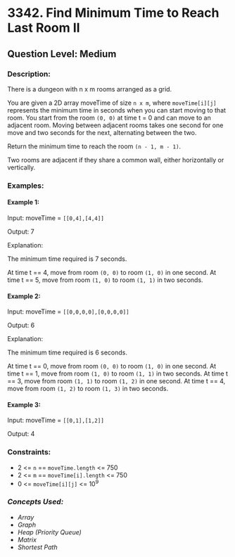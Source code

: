 # 3342. Find Minimum Time to Reach Last Room II
## Question Level: Medium
### Description:
There is a dungeon with n x m rooms arranged as a grid.

You are given a 2D array moveTime of size `n x m`, where `moveTime[i][j]` represents the minimum time in seconds when you can start moving to that room. You start from the room `(0, 0)` at time t = 0 and can move to an adjacent room. Moving between adjacent rooms takes one second for one move and two seconds for the next, alternating between the two.

Return the minimum time to reach the room `(n - 1, m - 1)`.

Two rooms are adjacent if they share a common wall, either horizontally or vertically.

### Examples:
#### Example 1:

Input: moveTime = `[[0,4],[4,4]]`

Output: 7

Explanation:

The minimum time required is 7 seconds.

At time t == 4, move from room `(0, 0)` to room `(1, 0)` in one second.
At time t == 5, move from room `(1, 0)` to room `(1, 1)` in two seconds.
#### Example 2:

Input: moveTime = `[[0,0,0,0],[0,0,0,0]]`

Output: 6

Explanation:

The minimum time required is 6 seconds.

At time t == 0, move from room `(0, 0)` to room `(1, 0)` in one second.
At time t == 1, move from room `(1, 0)` to room `(1, 1)` in two seconds.
At time t == 3, move from room `(1, 1)` to room `(1, 2)` in one second.
At time t == 4, move from room `(1, 2)` to room `(1, 3)` in two seconds.
#### Example 3:

Input: moveTime = `[[0,1],[1,2]]`

Output: 4

### Constraints:

- 2 <= `n` == `moveTime.length` <= 750
- 2 <= `m` == `moveTime[i].length` <= 750
- 0 <= `moveTime[i][j]` <= 10<sup>9</sup>

### <i>Concepts Used:
- Array
- Graph
- Heap (Priority Queue)
- Matrix
- Shortest Path </i>
